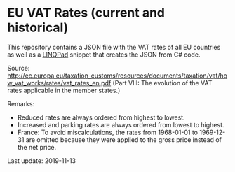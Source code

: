 # EU VAT Rates (current and historical)

This repository contains a JSON file with the VAT rates of all EU countries as well as a [LINQPad](http://linqpad.net) snippet that creates the JSON from C# code.

Source: http://ec.europa.eu/taxation_customs/resources/documents/taxation/vat/how_vat_works/rates/vat_rates_en.pdf (Part VIII: The evolution of the VAT rates applicable in the member states.)

Remarks:
 * Reduced rates are always ordered from highest to lowest.
 * Increased and parking rates are always ordered from lowest to highest.
 * France: To avoid miscalculations, the rates from 1968-01-01 to 1969-12-31 are omitted because they were applied to the gross price instead of the net price.

Last update: 2019-11-13
